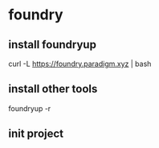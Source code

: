 # foundry

## install foundryup

curl -L https://foundry.paradigm.xyz | bash

## install other tools

foundryup -r

## init project

